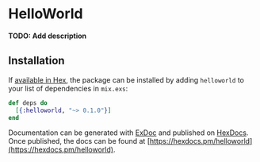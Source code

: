# HelloWorld

**TODO: Add description**

## Installation

If [available in Hex](https://hex.pm/docs/publish), the package can be installed
by adding `helloworld` to your list of dependencies in `mix.exs`:

```elixir
def deps do
  [{:helloworld, "~> 0.1.0"}]
end
```

Documentation can be generated with [ExDoc](https://github.com/elixir-lang/ex_doc)
and published on [HexDocs](https://hexdocs.pm). Once published, the docs can
be found at [https://hexdocs.pm/helloworld](https://hexdocs.pm/helloworld).

